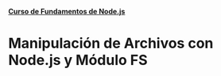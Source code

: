 **[Curso de Fundamentos de Node.js](./../README.MD)**
# Manipulación de Archivos con Node.js y Módulo FS